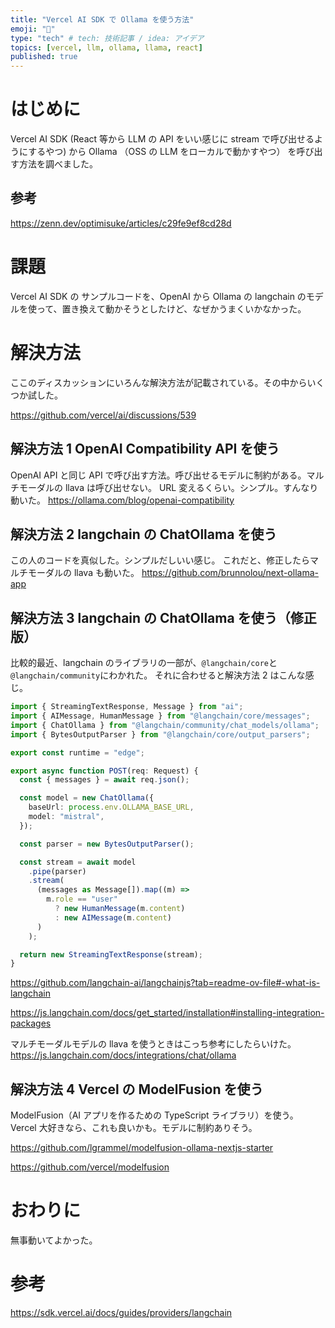 ```yaml
---
title: "Vercel AI SDK で Ollama を使う方法"
emoji: "🦙"
type: "tech" # tech: 技術記事 / idea: アイデア
topics: [vercel, llm, ollama, llama, react]
published: true
---
```


# はじめに

Vercel AI SDK (React 等から LLM の API をいい感じに stream で呼び出せるようにするやつ) から Ollama （OSS の LLM をローカルで動かすやつ） を呼び出す方法を調べました。

## 参考

https://zenn.dev/optimisuke/articles/c29fe9ef8cd28d

# 課題

Vercel AI SDK の サンプルコードを、OpenAI から Ollama の langchain のモデルを使って、置き換えて動かそうとしたけど、なぜかうまくいかなかった。

# 解決方法

ここのディスカッションにいろんな解決方法が記載されている。その中からいくつか試した。

https://github.com/vercel/ai/discussions/539

## 解決方法 1 OpenAI Compatibility API を使う

OpenAI API と同じ API で呼び出す方法。呼び出せるモデルに制約がある。マルチモーダルの llava は呼び出せない。
URL 変えるくらい。シンプル。すんなり動いた。
https://ollama.com/blog/openai-compatibility

## 解決方法 2 langchain の ChatOllama を使う

この人のコードを真似した。シンプルだしいい感じ。
これだと、修正したらマルチモーダルの llava も動いた。
https://github.com/brunnolou/next-ollama-app

## 解決方法 3 langchain の ChatOllama を使う（修正版）

比較的最近、langchain のライブラリの一部が、`@langchain/core`と`@langchain/community`にわかれた。
それに合わせると解決方法 2 はこんな感じ。

```ts:app/api/chat/route.ts
import { StreamingTextResponse, Message } from "ai";
import { AIMessage, HumanMessage } from "@langchain/core/messages";
import { ChatOllama } from "@langchain/community/chat_models/ollama";
import { BytesOutputParser } from "@langchain/core/output_parsers";

export const runtime = "edge";

export async function POST(req: Request) {
  const { messages } = await req.json();

  const model = new ChatOllama({
    baseUrl: process.env.OLLAMA_BASE_URL,
    model: "mistral",
  });

  const parser = new BytesOutputParser();

  const stream = await model
    .pipe(parser)
    .stream(
      (messages as Message[]).map((m) =>
        m.role == "user"
          ? new HumanMessage(m.content)
          : new AIMessage(m.content)
      )
    );

  return new StreamingTextResponse(stream);
}
```

https://github.com/langchain-ai/langchainjs?tab=readme-ov-file#-what-is-langchain

https://js.langchain.com/docs/get_started/installation#installing-integration-packages

マルチモーダルモデルの llava を使うときはこっち参考にしたらいけた。
https://js.langchain.com/docs/integrations/chat/ollama

## 解決方法 4 Vercel の ModelFusion を使う

ModelFusion（AI アプリを作るための TypeScript ライブラリ）を使う。
Vercel 大好きなら、これも良いかも。モデルに制約ありそう。

https://github.com/lgrammel/modelfusion-ollama-nextjs-starter

https://github.com/vercel/modelfusion

# おわりに

無事動いてよかった。

# 参考

https://sdk.vercel.ai/docs/guides/providers/langchain
